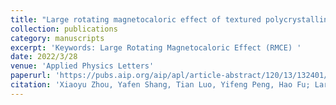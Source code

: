 ```yaml
---
title: "Large rotating magnetocaloric effect of textured polycrystalline HoB2 alloy contributed by anisotropic ferromagnetic susceptibility"
collection: publications
category: manuscripts
excerpt: 'Keywords: Large Rotating Magnetocaloric Effect (RMCE) '
date: 2022/3/28
venue: 'Applied Physics Letters'
paperurl: 'https://pubs.aip.org/aip/apl/article-abstract/120/13/132401/2833314/Large-rotating-magnetocaloric-effect-of-textured?redirectedFrom=fulltext'
citation: 'Xiaoyu Zhou, Yafen Shang, Tian Luo, Yifeng Peng, Hao Fu; Large rotating magnetocaloric effect of textured polycrystalline HoB2 alloy contributed by anisotropic ferromagnetic susceptibility. Appl. Phys. Lett. 28 March 2022; 120 (13): 132401. https://doi.org/10.1063/5.0088571'
---
```


